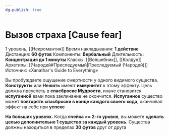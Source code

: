 ```yaml
---
dg-publish: true
---
```

# Вызов страха [Cause fear]
1 уровень, [[Некромантия]]
Время накладывания: **1 действие**
Дистанция: **60 футов**
Компоненты: **Вербальный**
Длительность: **Концентрация до 1 минуты**
Классы: [[Волшебник]], [[Колдун]]
Архетипы: [[Чародей#Преследуемый|Преследуемый (Чародей)]]
Источник: «Xanathar's Guide to Everything»

Вы пробуждаете ощущение смертности у одного видимого существа. **Конструкты** или **Нежить** имеют **иммунитет** к этому эффекту. Цель должна преуспеть в **спасброске Мудрости**, иначе становится **испуганной** вами пока заклинание не окончится. **Испуганное** существо может **повторять спасброски в конце каждого своего хода**, оканчивая эффект на себе при **успехе**

**На больших уровнях.** Когда **ячейка >= 2-го уровня**, вы можете **сделать целью дополнительно 1 существо за каждый уровень**. Существа должны находиться в пределах **30 футов** друг от друга